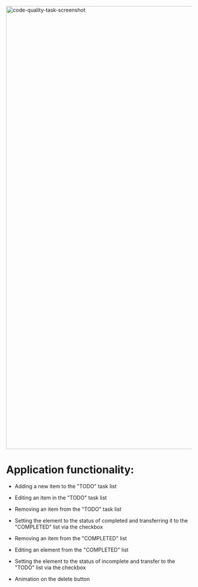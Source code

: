 <img width="1199" alt="code-quality-task-screenshot" src="https://user-images.githubusercontent.com/8201843/113413843-4080fb80-93c4-11eb-9f20-15e4b4c1e430.png">

# Application functionality:

- Adding a new item to the "TODO" task list
- Editing an item in the "TODO" task list
- Removing an item from the "TODO" task list
- Setting the element to the status of completed and transferring it to the "COMPLETED" list via the checkbox

- Removing an item from the "COMPLETED" list
- Editing an element from the "COMPLETED" list
- Setting the element to the status of incomplete and transfer to the "TODO" list via the checkbox
- Animation on the delete button
